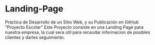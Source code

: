 # Landing-Page
Práctica de Desarrollo de un Sitio Web, y su Publicación en GitHub 
"Proyecto Escolar"
Este Proyecto consiste en una Landing Page para nuestra empresa, la cual sera util para recaudar informacion de posibles clientes y darles seguimiento.
